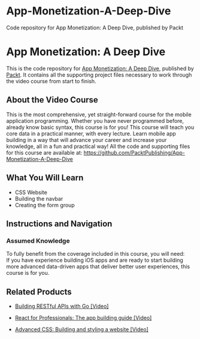# App-Monetization-A-Deep-Dive
Code repository for App Monetization: A Deep Dive, published by Packt
# App Monetization: A Deep Dive
This is the code repository for [App Monetization: A Deep Dive](https://www.packtpub.com/web-development/advanced-css-building-and-styling-website-video?utm_source=github&utm_medium=repository&utm_campaign=9781789809183), published by [Packt](https://www.packtpub.com/?utm_source=github). It contains all the supporting project files necessary to work through the video course from start to finish.
## About the Video Course
This is the most comprehensive, yet straight-forward course for the mobile application programming. Whether you have never programmed before, already know basic syntax, this course is for you! This course will teach you core data in a practical manner, with every lecture. Learn mobile app building in a way that will advance your career and increase your knowledge, all in a fun and practical way! All the code and supporting files for this course are available at: https://github.com/PacktPublishing/App-Monetization-A-Deep-Dive

<H2>What You Will Learn</H2>
<DIV class=book-info-will-learn-text>
<UL>
<LI>CSS Website 
<LI>Building the navbar 
<LI>Creating the form group </LI></UL></DIV>

## Instructions and Navigation
### Assumed Knowledge
To fully benefit from the coverage included in this course, you will need:<br/>
If you have experience building iOS apps and are ready to start building more advanced data-driven apps that deliver better user experiences, this course is for you.


## Related Products
* [Building RESTful APIs with Go [Video]](https://www.packtpub.com/web-development/advanced-css-building-and-styling-website-video?utm_source=github&utm_medium=repository&utm_campaign=9781789809183)

* [React for Professionals: The app building guide [Video]](https://www.packtpub.com/web-development/advanced-css-building-and-styling-website-video?utm_source=github&utm_medium=repository&utm_campaign=9781789809183)

* [Advanced CSS: Building and styling a website [Video]](https://www.packtpub.com/web-development/advanced-css-building-and-styling-website-video?utm_source=github&utm_medium=repository&utm_campaign=9781789809183)

